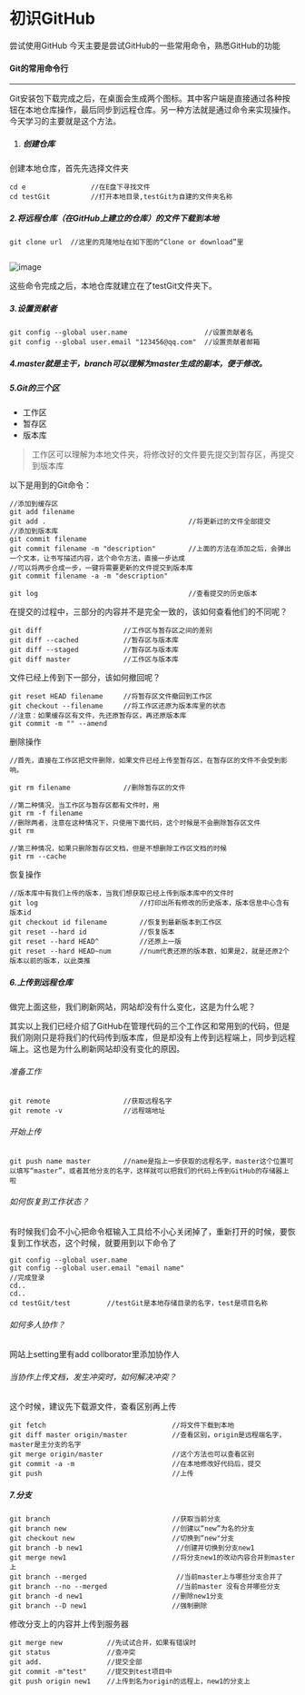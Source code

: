 # 初识GitHub
尝试使用GitHub
今天主要是尝试GitHub的一些常用命令，熟悉GitHub的功能
#### Git的常用命令行

---
Git安装包下载完成之后，在桌面会生成两个图标。其中客户端是直接通过各种按钮在本地仓库操作，最后同步到远程仓库。另一种方法就是通过命令来实现操作。今天学习的主要就是这个方法。
1. ##### 创建仓库


创建本地仓库，首先先选择文件夹 
```
cd e                //在E盘下寻找文件
cd testGit          //打开本地目录,testGit为自建的文件夹名称

```
##### 2.将远程仓库（在GitHub上建立的仓库）的文件下载到本地

```
git clone url  //这里的克隆地址在如下图的“Clone or download”里


```
![image](http://note.youdao.com/yws/public/resource/976ef2669aa8d0034c2a9b4243626af8/xmlnote/E069FF73F30A4A749DE268763A213EC4/1022)

这些命令完成之后，本地仓库就建立在了testGit文件夹下。
##### 3.设置贡献者

```
git config --global user.name                   //设置贡献者名
git config --global user.email "123456@qq.com"  //设置贡献者邮箱
```

##### 4.master就是主干，branch可以理解为master生成的副本，便于修改。
##### 5.Git的三个区
- 工作区  
- 暂存区
- 版本库

> 工作区可以理解为本地文件夹，将修改好的文件要先提交到暂存区，再提交到版本库

以下是用到的Git命令：

```
//添加到缓存区
git add filename     
git add .                                   //将更新过的文件全部提交
//添加到版本库
git commit filename                         
git commit filename -m "description"        //上面的方法在添加之后，会弹出一个文本，让书写描述内容，这个命令方法，直接一步达成
//可以将两步合成一步，一键将需要更新的文件提交到版本库
git commit filename -a -m "description"    

git log                                     //查看提交的历史版本
```

在提交的过程中，三部分的内容并不是完全一致的，该如何查看他们的不同呢？

```
git diff                    //工作区与暂存区之间的差别
git diff --cached           //暂存区与版本库
git diff --staged           //暂存区与版本库
git diff master             //工作区与版本库

```
文件已经上传到下一部分，该如何撤回呢？

```
git reset HEAD filename     //将暂存区文件撤回到工作区
git checkout --filename     //将工作区还原为版本库里的状态
//注意：如果缓存区有文件，先还原暂存区，再还原版本库
git commit -m "" --amend
```
删除操作

``` 
//首先，直接在工作区把文件删除，如果文件已经上传至暂存区，在暂存区的文件不会受到影响。

git rm filename             //删除暂存区的文件

//第二种情况，当工作区与暂存区都有文件时，用
git rm -f filename 
//删除两者，注意在这种情况下，只使用下面代码，这个时候是不会删除暂存区文件 
git rm

//第三种情况，如果只删除暂存区文档，但是不想删除工作区文档的时候
git rm --cache
```
恢复操作


```
//版本库中有我们上传的版本，当我们想获取已经上传到版本库中的文件时
git log                         //打印出所有修改的历史版本，版本信息中心含有版本id
git checkout id filename        //恢复到最新版本到工作区
git reset --hard id             //恢复版本
git reset --hard HEAD^          //还原上一版
git reset --hard HEAD~num       //num代表还原的版本数，如果是2，就是还原2个版本以前的版本，以此类推

```
##### 6.上传到远程仓库
做完上面这些，我们刷新网站，网站却没有什么变化，这是为什么呢？

其实以上我们已经介绍了GitHub在管理代码的三个工作区和常用到的代码，但是我们刚刚只是将我们的代码传到版本库，但是却没有上传到远程端上，同步到远程端上。这也是为什么刷新网站却没有变化的原因。

###### 准备工作

```
git remote                  //获取远程名字
git remote -v               //远程端地址
```
###### 开始上传

```
git push name master        //name是指上一步获取的远程名字，master这个位置可以填写“master”，或者其他分支的名字，这样就可以把我们的代码上传到GitHub的存储器上啦

```
###### 如何恢复到工作状态？
有时候我们会不小心把命令框输入工具给不小心关闭掉了，重新打开的时候，要恢复到工作状态，这个时候，就要用到以下命令了

```
git config --global user.name
git config --global user.email "email name"
//完成登录
cd..
cd..
cd testGit/test         //testGit是本地存储目录的名字，test是项目名称
```
###### 如何多人协作？
网站上setting里有add collborator里添加协作人
###### 当协作上传文档，发生冲突时，如何解决冲突？
这个时候，建议先下载源文件，查看区别再上传

```
git fetch                               //将文件下载到本地
git diff master origin/master           //查看区别，origin是远程端名字，master是主分支的名字
git merge origin/master                 //这个方法也可以查看区别
git commit -a -m                        //在本地修改好代码后，提交
git push                                //上传
```
##### 7.分支

```
git branch                              //获取当前分支
git branch new                          //创建以“new”为名的分支
git checkout new                        //切换到“new"分支
git branch -b new1                       //创建并切换到分支new1
git merge new1                          //将分支new1的改动内容合并到master上
git branch --merged                      //当前master上与哪些分支合并了
git branch --no --merged                 //当前master 没有合并哪些分支
git branch -d new1                      //删除new1分支
git branch --D new1                     //强制删除

```
修改分支上的内容并上传到服务器
```
git merge new           //先试试合并，如果有错误时
git status              //查冲突
git add.                //提交全部
git commit -m"test"     //提交到test项目中
git push origin new1    //上传到名为origin的远程上，new1的分支上

```
